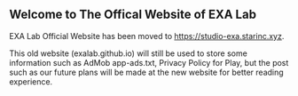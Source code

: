 ## Welcome to The Offical Website of EXA Lab

EXA Lab Official Website has been moved to <https://studio-exa.starinc.xyz>.

This old website (exalab.github.io) will still be used to store some information such as AdMob app-ads.txt,
Privacy Policy for Play, but the post such as our future plans will be made at the new website for better reading experience.
